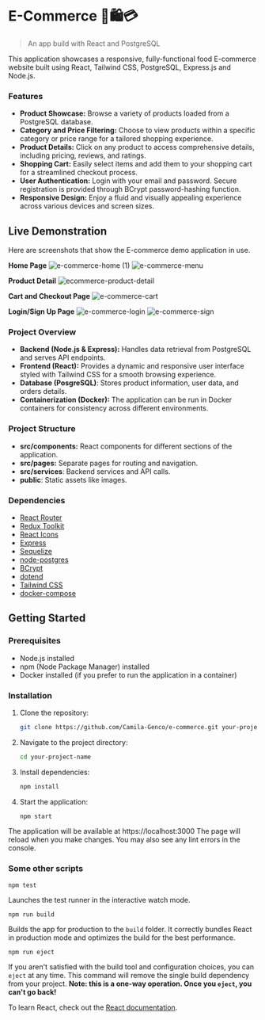 # E-Commerce 🛒🛍️💳
> An app build with React and PostgreSQL

This application showcases a responsive, fully-functional food E-commerce website built using React, Tailwind CSS, PostgreSQL, Express.js and Node.js.

### Features
- **Product Showcase:** Browse a variety of products loaded from a PostgreSQL database.
- **Category and Price Filtering:** Choose to view products within a specific category or price range for a tailored shopping experience.
- **Product Details:** Click on any product to access comprehensive details, including pricing, reviews, and ratings.
- **Shopping Cart:** Easily select items and add them to your shopping cart for a streamlined checkout process.
- **User Authentication:** Login with your email and password. Secure registration is provided through BCrypt password-hashing function.
- **Responsive Design:** Enjoy a fluid and visually appealing experience across various devices and screen sizes.

## Live Demonstration
Here are screenshots that show the E-commerce demo application in use.

**Home Page**
![e-commerce-home (1)](https://github.com/Camila-Genco/e-commerce/assets/98172802/9d701cb8-e411-4346-a98a-8390a763fcb0)
![e-commerce-menu](https://github.com/Camila-Genco/e-commerce/assets/98172802/d2d1c416-b70a-4dd9-b67a-2a7cb5e0b38d)

**Product Detail**
![ecommerce-product-detail](https://github.com/Camila-Genco/e-commerce/assets/98172802/e5a9de84-f43f-4998-b0e7-18a45c9d1c85)

**Cart and Checkout Page**
![e-commerce-cart](https://github.com/Camila-Genco/e-commerce/assets/98172802/50df954e-2213-46a1-9941-e9c6e4609c49)

**Login/Sign Up Page**
![e-commerce-login](https://github.com/Camila-Genco/e-commerce/assets/98172802/fa4a9485-896a-49ed-a728-10f7b9f86272)
![e-commerce-sign](https://github.com/Camila-Genco/e-commerce/assets/98172802/531a6be5-6379-45e2-8b00-2d3a775c2451)


### Project Overview
- **Backend (Node.js & Express):** Handles data retrieval from PostgreSQL and serves API endpoints.
- **Frontend (React):** Provides a dynamic and responsive user interface styled with Tailwind CSS for a smooth browsing experience.
- **Database (PosgreSQL)**: Stores product information, user data, and orders details.
- **Containerization (Docker):** The application can be run in Docker containers for consistency across different environments.

### Project Structure
- **src/components:**  React components for different sections of the application.
- **src/pages:** Separate pages for routing and navigation.
- **src/services**: Backend services and API calls.
- **public**: Static assets like images.

### Dependencies

- [React Router](https://www.npmjs.com/package/react-router)
- [Redux Toolkit](https://www.npmjs.com/package/@reduxjs/toolkit)
- [React Icons](https://www.npmjs.com/package/react-icons)
- [Express](https://www.npmjs.com/package/express)
- [Sequelize](https://www.npmjs.com/package/sequelize)
- [node-postgres](https://node-postgres.com/)
- [BCrypt](https://www.npmjs.com/package/bcrypt)
- [dotend](https://www.npmjs.com/package/dotenv)
- [Tailwind CSS](https://tailwindcss.com/docs/installation)
- [docker-compose](https://www.npmjs.com/package/docker-compose)


## Getting Started

### Prerequisites

- Node.js installed
- npm (Node Package Manager) installed
- Docker installed (if you prefer to run the application in a container)
  
### Installation

1. Clone the repository:

   ```bash
   git clone https://github.com/Camila-Genco/e-commerce.git your-project-name
   
2. Navigate to the project directory:

   ```bash
   cd your-project-name

3. Install dependencies:

   ```bash
   npm install

4. Start the application:

   ```bash
   npm start

The application will be available at https://localhost:3000
The page will reload when you make changes.
You may also see any lint errors in the console.

### Some other scripts

`npm test`

Launches the test runner in the interactive watch mode.

`npm run build`

Builds the app for production to the `build` folder.
It correctly bundles React in production mode and optimizes the build for the best performance.

`npm run eject`

If you aren't satisfied with the build tool and configuration choices, you can `eject` at any time. This command will remove the single build dependency from your project.
**Note: this is a one-way operation. Once you `eject`, you can't go back!**

To learn React, check out the [React documentation](https://reactjs.org/).
